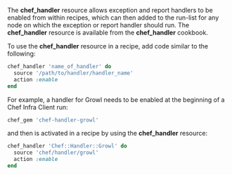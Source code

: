 The **chef_handler** resource allows exception and report handlers to
be enabled from within recipes, which can then added to the run-list for
any node on which the exception or report handler should run. The
**chef_handler** resource is available from the **chef_handler**
cookbook.

To use the **chef_handler** resource in a recipe, add code similar to
the following:

```ruby
chef_handler 'name_of_handler' do
  source '/path/to/handler/handler_name'
  action :enable
end
```

For example, a handler for Growl needs to be enabled at the beginning of
a Chef Infra Client run:

```ruby
chef_gem 'chef-handler-growl'
```

and then is activated in a recipe by using the **chef_handler**
resource:

```ruby
chef_handler 'Chef::Handler::Growl' do
  source 'chef/handler/growl'
  action :enable
end
```
